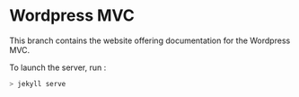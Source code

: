 Wordpress MVC
=============

This branch contains the website offering documentation for the Wordpress MVC.

To launch the server, run :

~~~ sh
> jekyll serve
~~~
